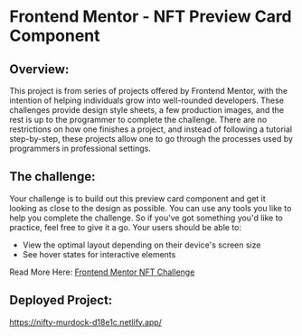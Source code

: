 # Frontend Mentor - NFT Preview Card Component

## Overview: 
This project is from series of projects offered by Frontend Mentor, with the intention of helping individuals grow into well-rounded developers. These challenges provide design style sheets, a few production images, and the rest is up to the programmer to complete the challenge. There are no restrictions on how one finishes a project, and instead of following a tutorial step-by-step, these projects allow one to go through the processes used by programmers in professional settings. 

## The challenge:

Your challenge is to build out this preview card component and get it looking as close to the design as possible. You can use any tools you like to help you complete the challenge. So if you've got something you'd like to practice, feel free to give it a go. Your users should be able to:

- View the optimal layout depending on their device's screen size
- See hover states for interactive elements

Read More Here: [Frontend Mentor NFT Challenge](https://www.frontendmentor.io/challenges/nft-preview-card-component-SbdUL_w0U)



## Deployed Project: 
https://nifty-murdock-d18e1c.netlify.app/
